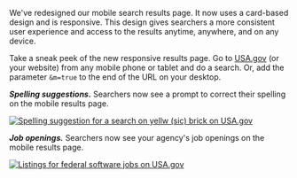 We've redesigned our mobile search results page. It now uses a card-based design and is responsive. This design gives searchers a more consistent user experience and access to the results anytime, anywhere, and on any device.

Take a sneak peek of the new responsive results page. Go to [USA.gov](https://www.usa.gov) (or your website) from any mobile phone or tablet and do a search. Or, add the parameter `&m=true` to the end of the URL on your desktop.

***Spelling suggestions.*** Searchers now see a prompt to correct their spelling on the mobile results page.

[![Spelling suggestion for a search on yellw (sic) brick on USA.gov](https://d3qcdigd1fhos0.cloudfront.net/blog/img/feature-2014-02-01-newserp-spelling.png "Spelling suggestion for a search on yellw (sic) brick on USA.gov") ](https://search.usa.gov/search?affiliate=usagov&query=yellw+brck&m=true)

***Job openings.*** Searchers now see your agency's job openings on the mobile results page. 

[![Listings for federal software jobs on USA.gov ](https://d3qcdigd1fhos0.cloudfront.net/blog/img/feature-2014-02-01-newserp-jobs-gb.png "Listings for federal software jobs on USA.gov")](https://search.usa.gov/search?utf8=✓&m=true&affiliate=usagov&query=software+jobs)